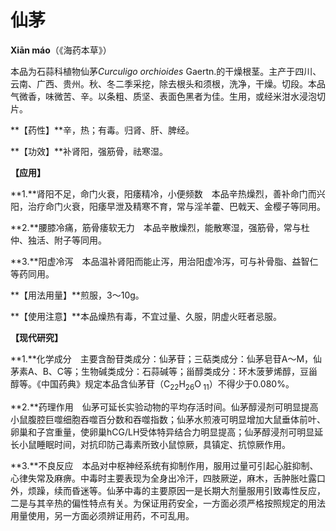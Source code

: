 # 仙茅

**Xiān máo**（《海药本草》）

本品为石蒜科植物仙茅*Curculigo orchioides* Gaertn.的干燥根茎。主产于四川、云南、广西、贵州。秋、冬二季采挖，除去根头和须根，洗净，干燥。切段。本品气微香，味微苦、辛。以条粗、质坚、表面色黑者为佳。生用，或经米泔水浸泡切片。

**【药性】**辛，热；有毒。归肾、肝、脾经。

**【功效】**补肾阳，强筋骨，祛寒湿。

**【应用】**

**1.**肾阳不足，命门火衰，阳痿精冷，小便频数　本品辛热燥烈，善补命门而兴阳，治疗命门火衰，阳痿早泄及精寒不育，常与淫羊藿、巴戟天、金樱子等同用。

**2.**腰膝冷痛，筋骨痿软无力　本品辛散燥烈，能散寒湿，强筋骨，常与杜仲、独活、附子等同用。

**3.**阳虚冷泻　本品温补肾阳而能止泻，用治阳虚冷泻，可与补骨脂、益智仁等药同用。

**【用法用量】**煎服，3～10g。

**【使用注意】**本品燥热有毒，不宜过量、久服，阴虚火旺者忌服。

**【现代研究】**

**1.**化学成分　主要含酚苷类成分：仙茅苷；三萜类成分：仙茅皂苷A～M，仙茅素A、B、C等；生物碱类成分：石蒜碱等；甾醇类成分：环木菠萝烯醇，豆甾醇等。《中国药典》规定本品含仙茅苷（C<sub>22</sub>H<sub>26</sub>O<sub> 11</sub>）不得少于0.080%。

**2.**药理作用　仙茅可延长实验动物的平均存活时间。仙茅醇浸剂可明显提高小鼠腹腔巨噬细胞吞噬百分数和吞噬指数；仙茅水煎液可明显增加大鼠垂体前叶、卵巢和子宫重量，使卵巢hCG/LH受体特异结合力明显提高；仙茅醇浸剂可明显延长小鼠睡眠时间，对抗印防己毒素所致小鼠惊厥，具镇定、抗惊厥作用。

**3.**不良反应　本品对中枢神经系统有抑制作用，服用过量可引起心脏抑制、心律失常及麻痹。中毒时主要表现为全身出冷汗，四肢厥逆，麻木，舌肿胀吐露口外，烦躁，续而昏迷等。仙茅中毒的主要原因一是长期大剂量服用引致毒性反应，二是与其辛热的偏性特点有关。为保证用药安全，一方面必须严格按照规定的用法用量使用，另一方面必须辨证用药，不可乱用。